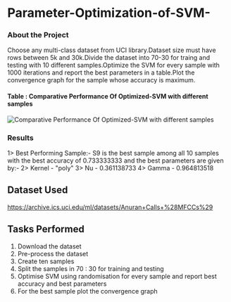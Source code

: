 # Parameter-Optimization-of-SVM-


### About the Project
    
Choose any multi-class dataset from UCI library.Dataset size must have rows between 5k and 30k.Divide the dataset into 70-30 for traing and testing with 10 different samples.Optimize the SVM for every sample with 1000 iterations and report the best parameters in a table.Plot the convergence graph for the sample whose accuracy is maximum.
   
#### Table : Comparative Performance Of Optimized-SVM with different samples


![Comparative Performance Of Optimized-SVM with different samples](https://user-images.githubusercontent.com/118923632/233210703-aabfb6e9-84ae-4b3b-a859-c74516398e3a.png)

### Results
1> Best Performing Sample:- S9 is the best sample among all 10 samples with the best accuracy of 0.733333333 and the best parameters are given by:-
2> Kernel - "poly"
3> Nu - 0.361138733
4> Gamma - 0.964813518


## Dataset Used 
https://archive.ics.uci.edu/ml/datasets/Anuran+Calls+%28MFCCs%29

## Tasks Performed
1. Download the dataset
2. Pre-process the dataset
3. Create ten samples 
4. Split the samples in  70 : 30 for training and testing
5. Optimise SVM using randomisation for every sample and report best accuracy and best parameters
6. For the best sample plot the convergence graph



 

